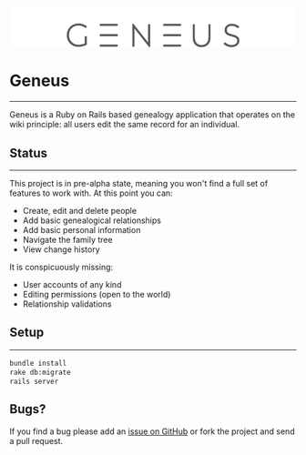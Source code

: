 ![Geneus logo](https://raw.githubusercontent.com/NILID/Geneus/master/geneus-github.png)

# Geneus
------------------

Geneus is a Ruby on Rails based genealogy application that operates on the wiki principle: all users edit the same record for an individual.

## Status
------

This project is in pre-alpha state, meaning you won't find a full set of features to work with. At this point you can:

* Create, edit and delete people
* Add basic genealogical relationships
* Add basic personal information
* Navigate the family tree
* View change history

It is conspicuously missing:

* User accounts of any kind
* Editing permissions (open to the world)
* Relationship validations

## Setup
-----

    bundle install
    rake db:migrate
    rails server

## Bugs?

If you find a bug please add an [issue on GitHub](https://github.com/NILID/Geneus/issues) or fork the project and send a pull request.